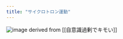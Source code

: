 ```yaml
---
title: "サイクロトロン運動"
---
```


![image](https://gyazo.com/fc6910ca8e4dcebb811f6cdc381ba87d/thumb/1000)
derived from [[自意識過剰でキモい]]
